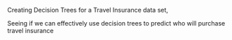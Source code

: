 Creating Decision Trees for a Travel Insurance data set,

Seeing if we can effectively use decision trees to predict who will purchase travel insurance
